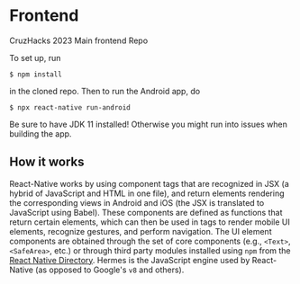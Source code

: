 # Frontend
CruzHacks 2023 Main frontend Repo

To set up, run
```
$ npm install
```
in the cloned repo. Then to run the Android app, do
```
$ npx react-native run-android
```
Be sure to have JDK 11 installed! Otherwise you might run into issues when building the app.

## How it works
React-Native works by using component tags that are recognized in JSX (a hybrid of JavaScript and HTML in one file), and return elements rendering the corresponding views in Android and iOS (the JSX is translated to JavaScript using Babel). These components are defined as functions that return certain elements, which can then be used in tags to render mobile UI elements, recognize gestures, and perform navigation. The UI element components are obtained through the set of core components (e.g., `<Text>`, `<SafeArea>`, etc.) or through third party modules installed using `npm` from the [React Native Directory](https://reactnative.directory/). Hermes is the JavaScript engine used by React-Native (as opposed to Google's `v8` and others).